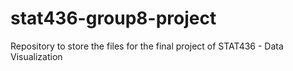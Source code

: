 # stat436-group8-project
Repository to store the files for the final project of STAT436 - Data Visualization
